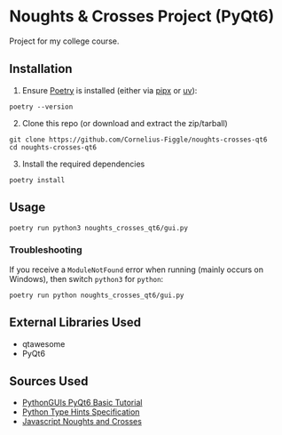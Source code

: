 # Noughts & Crosses Project (PyQt6)

Project for my college course.

## Installation

1. Ensure [Poetry](https://python-poetry.org/) is installed (either via [pipx](https://pipx.pypa.io/stable/) or [uv](https://docs.astral.sh/uv/)):

```shell
poetry --version
```

2. Clone this repo (or download and extract the zip/tarball)

```shell
git clone https://github.com/Cornelius-Figgle/noughts-crosses-qt6
cd noughts-crosses-qt6
```

3. Install the required dependencies

```shell
poetry install
```

## Usage

```shell
poetry run python3 noughts_crosses_qt6/gui.py
```

### Troubleshooting

If you receive a `ModuleNotFound` error when running (mainly occurs on Windows), then switch `python3` for `python`:

```shell
poetry run python noughts_crosses_qt6/gui.py
```

## External Libraries Used

- qtawesome
- PyQt6

## Sources Used

- [PythonGUIs PyQt6 Basic Tutorial](https://www.pythonguis.com/pyqt6-tutorial/)
- [Python Type Hints Specification](https://docs.python.org/3/library/typing.html)
- [Javascript Noughts and Crosses](https://www.advanced-ict.info/javascript/noughts_and_crosses.html#:~:text=The%20Algorithm)
